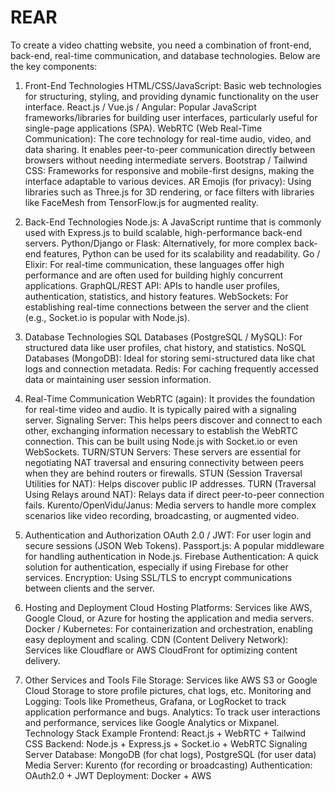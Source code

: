 # REAR

To create a video chatting website, you need a combination of front-end, back-end, real-time communication, and database technologies. Below are the key components:

1. Front-End Technologies
HTML/CSS/JavaScript: Basic web technologies for structuring, styling, and providing dynamic functionality on the user interface.
React.js / Vue.js / Angular: Popular JavaScript frameworks/libraries for building user interfaces, particularly useful for single-page applications (SPA).
WebRTC (Web Real-Time Communication): The core technology for real-time audio, video, and data sharing. It enables peer-to-peer communication directly between browsers without needing intermediate servers.
Bootstrap / Tailwind CSS: Frameworks for responsive and mobile-first designs, making the interface adaptable to various devices.
AR Emojis (for privacy): Using libraries such as Three.js for 3D rendering, or face filters with libraries like FaceMesh from TensorFlow.js for augmented reality.

3. Back-End Technologies
Node.js: A JavaScript runtime that is commonly used with Express.js to build scalable, high-performance back-end servers.
Python/Django or Flask: Alternatively, for more complex back-end features, Python can be used for its scalability and readability.
Go / Elixir: For real-time communication, these languages offer high performance and are often used for building highly concurrent applications.
GraphQL/REST API: APIs to handle user profiles, authentication, statistics, and history features.
WebSockets: For establishing real-time connections between the server and the client (e.g., Socket.io is popular with Node.js).

5. Database Technologies
SQL Databases (PostgreSQL / MySQL): For structured data like user profiles, chat history, and statistics.
NoSQL Databases (MongoDB): Ideal for storing semi-structured data like chat logs and connection metadata.
Redis: For caching frequently accessed data or maintaining user session information.

7. Real-Time Communication
WebRTC (again): It provides the foundation for real-time video and audio. It is typically paired with a signaling server.
Signaling Server: This helps peers discover and connect to each other, exchanging information necessary to establish the WebRTC connection. This can be built using Node.js with Socket.io or even WebSockets.
TURN/STUN Servers: These servers are essential for negotiating NAT traversal and ensuring connectivity between peers when they are behind routers or firewalls.
STUN (Session Traversal Utilities for NAT): Helps discover public IP addresses.
TURN (Traversal Using Relays around NAT): Relays data if direct peer-to-peer connection fails.
Kurento/OpenVidu/Janus: Media servers to handle more complex scenarios like video recording, broadcasting, or augmented video.

9. Authentication and Authorization
OAuth 2.0 / JWT: For user login and secure sessions (JSON Web Tokens).
Passport.js: A popular middleware for handling authentication in Node.js.
Firebase Authentication: A quick solution for authentication, especially if using Firebase for other services.
Encryption: Using SSL/TLS to encrypt communications between clients and the server.

11. Hosting and Deployment
Cloud Hosting Platforms: Services like AWS, Google Cloud, or Azure for hosting the application and media servers.
Docker / Kubernetes: For containerization and orchestration, enabling easy deployment and scaling.
CDN (Content Delivery Network): Services like Cloudflare or AWS CloudFront for optimizing content delivery.

13. Other Services and Tools
File Storage: Services like AWS S3 or Google Cloud Storage to store profile pictures, chat logs, etc.
Monitoring and Logging: Tools like Prometheus, Grafana, or LogRocket to track application performance and bugs.
Analytics: To track user interactions and performance, services like Google Analytics or Mixpanel.
Technology Stack Example
Frontend: React.js + WebRTC + Tailwind CSS
Backend: Node.js + Express.js + Socket.io + WebRTC Signaling Server
Database: MongoDB (for chat logs), PostgreSQL (for user data)
Media Server: Kurento (for recording or broadcasting)
Authentication: OAuth2.0 + JWT
Deployment: Docker + AWS
